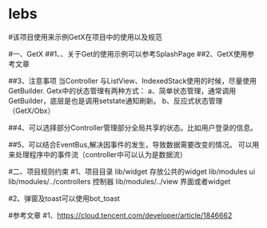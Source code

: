 # lebs

#该项目使用来示例GetX在项目中的使用以及规范

#一、GetX
##1、、关于Get的使用示例可以参考SplashPage
##2、GetX使用参考文章

##3、注意事项
当Controller 与ListView、IndexedStack使用的时候，尽量使用GetBuilder.
Getx中的状态管理有两种方式：
a、简单状态管理，通常调用GetBuilder，底层是也是调用setstate通知刷新。
b、反应式状态管理（GetX/Obx）

##4、可以选择部分Controller管理部分全局共享的状态。比如用户登录的信息。

##5、可以结合EventBus,解决因事件的发生，导致数据需要改变的情况。
可以用来处理程序中的事件流（controller中可以认为是数据流）

#二、项目规则约束
#1、项目目录
lib/widget 存放公共的widget
lib/modules ui
lib/modules/../controllers 控制器
lib/modules/../view  界面或者widget

#2、弹窗及toast可以使用bot_toast



#参考文章
#1、https://cloud.tencent.com/developer/article/1846662